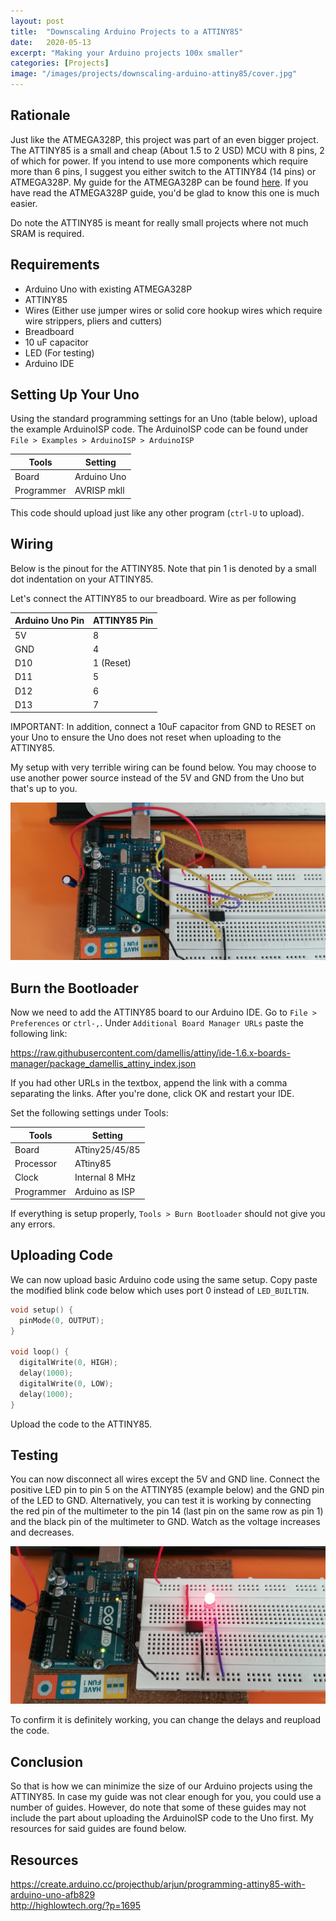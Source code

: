 ```yaml
---
layout: post
title:  "Downscaling Arduino Projects to a ATTINY85"
date:   2020-05-13
excerpt: "Making your Arduino projects 100x smaller"
categories: [Projects]
image: "/images/projects/downscaling-arduino-attiny85/cover.jpg"
---
```

## Rationale
Just like the ATMEGA328P, this project was part of an even bigger project. The ATTINY85 is a small and cheap (About 1.5 to 2 USD) MCU with 8 pins, 2 of which for power. If you intend to use more components which require more than 6 pins, I suggest you either switch to the ATTINY84 (14 pins) or ATMEGA328P. My guide for the ATMEGA328P can be found [here](https://jloh02.github.io/projects/configuring-atmega328p-arduino/). If you have read the ATMEGA328P guide, you'd be glad to know this one is much easier.

Do note the ATTINY85 is meant for really small projects where not much SRAM is required.

## Requirements
- Arduino Uno with existing ATMEGA328P
- ATTINY85
- Wires (Either use jumper wires or solid core hookup wires which require wire strippers, pliers and cutters)
- Breadboard
- 10 uF capacitor
- LED (For testing)
- Arduino IDE

## Setting Up Your Uno
Using the standard programming settings for an Uno (table below), upload the example ArduinoISP code. The ArduinoISP code can be found under `File > Examples > ArduinoISP > ArduinoISP`

Tools | Setting 
--- | --- 
Board | Arduino Uno
Programmer | AVRISP mkll

This code should upload just like any other program (`ctrl-U` to upload).

## Wiring
Below is the pinout for the ATTINY85. Note that pin 1 is denoted by a small dot indentation on your ATTINY85.

Let's connect the ATTINY85 to our breadboard. Wire as per following

Arduino Uno Pin | ATTINY85 Pin 
--- | --- 
5V | 8
GND | 4 
D10 | 1 (Reset)
D11 | 5
D12 | 6
D13 | 7

IMPORTANT: In addition, connect a 10uF capacitor from GND to RESET on your Uno to ensure the Uno does not reset when uploading to the ATTINY85.

My setup with very terrible wiring can be found below. You may choose to use another power source instead of the 5V and GND from the Uno but that's up to you.

<img class="image normal" src="/images/projects/downscaling-arduino-attiny85/breadboard-wiring.jpg" alt>

## Burn the Bootloader
Now we need to add the ATTINY85 board to our Arduino IDE. Go to `File > Preferences` or `ctrl-,`. Under `Additional Board Manager URLs` paste the following link: 

<https://raw.githubusercontent.com/damellis/attiny/ide-1.6.x-boards-manager/package_damellis_attiny_index.json>

If you had other URLs in the textbox, append the link with a comma separating the links. After you're done, click OK and restart your IDE.

Set the following settings under Tools:

Tools | Setting 
--- | --- 
Board | ATtiny25/45/85
Processor | ATtiny85
Clock | Internal 8 MHz
Programmer | Arduino as ISP

If everything is setup properly, `Tools > Burn Bootloader` should not give you any errors.

## Uploading Code
We can now upload basic Arduino code using the same setup. Copy paste the modified blink code below which uses port 0 instead of `LED_BUILTIN`.

```cpp
void setup() {
  pinMode(0, OUTPUT);
}

void loop() {
  digitalWrite(0, HIGH);
  delay(1000);
  digitalWrite(0, LOW);
  delay(1000);
}
```

Upload the code to the ATTINY85.

## Testing
You can now disconnect all wires except the 5V and GND line. Connect the positive LED pin to pin 5 on the ATTINY85 (example below) and the GND pin of the LED to GND. Alternatively, you can test it is working by connecting the red pin of the multimeter to the pin 14 (last pin on the same row as pin 1) and the black pin of the multimeter to GND. Watch as the voltage increases and decreases.

<img class="image normal" src="/images/projects/downscaling-arduino-attiny85/led-test.jpg" alt>

To confirm it is definitely working, you can change the delays and reupload the code.

## Conclusion
So that is how we can minimize the size of our Arduino projects using the ATTINY85. In case my guide was not clear enough for you, you could use a number of guides. However, do note that some of these guides may not include the part about uploading the ArduinoISP code to the Uno first. My resources for said guides are found below.

## Resources
<https://create.arduino.cc/projecthub/arjun/programming-attiny85-with-arduino-uno-afb829><br>
<http://highlowtech.org/?p=1695>